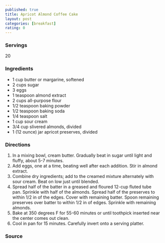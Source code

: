 ```yaml
---
published: true
title: Apricot Almond Coffee Cake
layout: post
categories: [breakfast]
rating: 0
---
```

### Servings
20

### Ingredients
- 1 cup butter or margarine, softened
- 2 cups sugar
- 3 eggs
- 1 teaspoon almond extract
- 2 cups all-purpose flour
- 1/2 teaspoon baking powder
- 1/2 teaspoon baking soda
- 1/4 teaspoon salt
- 1 cup sour cream
- 3/4 cup slivered almonds, divided
- 1 (12 ounce) jar apricot preserves, divided

### Directions
1. In a mixing bowl, cream butter. Gradually beat in sugar until light and fluffy, about 5-7 minutes.
2. Add eggs, one at a time, beating well after each addition. Stir in almond extract.
3. Combine dry ingredients; add to the creamed mixture alternately with sour cream. Beat on low just until blended.
4. Spread half of the batter in a greased and floured 12-cup fluted tube pan. Sprinkle with half of the almonds. Spread half of the preserves to within 1/2 in of the edges. Cover with remaining batter. Spoon remaining preserves over batter to within 1/2 in of edges. Sprinkle with remaining almonds.
5. Bake at 350 degrees F for 55-60 minutes or until toothpick inserted near the center comes out clean.
6. Cool in pan for 15 minutes. Carefully invert onto a serving platter.

### Source

